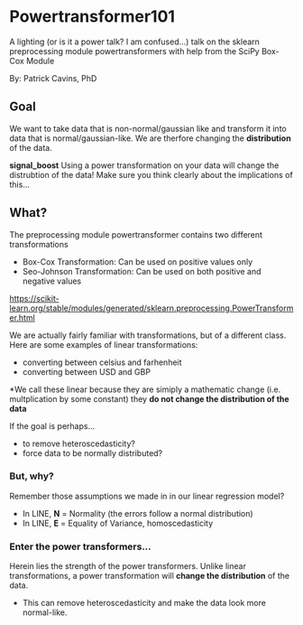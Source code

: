 # Powertransformer101

A lighting (or is it a power talk? I am confused...) talk on the sklearn preprocessing module powertransformers with help from the SciPy Box-Cox Module 

By: Patrick Cavins, PhD 

## Goal

We want to take data that is non-normal/gaussian like and transform it into data that is normal/gaussian-like. We are therfore changing the **distribution** of the data.

**signal_boost** Using a power transformation on your data will change the distrubtion of the data! Make sure you think clearly about the implications of this... 

## What? 

The preprocessing module powertransformer contains two different transformations
- Box-Cox Transformation: Can be used on positive values only
- Seo-Johnson Transformation: Can be used on both positive and negative values 

https://scikit-learn.org/stable/modules/generated/sklearn.preprocessing.PowerTransformer.html

We are actually fairly familiar with transformations, but of a different class. Here are some examples of linear transformations: 

- converting between celsius and farhenheit 
- converting between USD and GBP

*We call these linear because they are simiply a mathematic change (i.e. multplication by some constant) they **do not change the distribution of the data**


If the goal is perhaps...

- to remove heteroscedasticity?
- force data to be normally distributed?

### But, why? 

Remember those assumptions we made in in our linear regression model? 

- In LINE, **N** = Normality (the errors follow a normal distribution)  
- In LINE, **E** = Equality of Variance, homoscedasticity

### Enter the power transformers...

Herein lies the strength of the power transformers. Unlike linear transformations, a power transformation will **change the distribution** of the data. 

- This can remove heteroscedasticity and make the data look more normal-like. 








